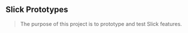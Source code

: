 Slick Prototypes
----------------
>The purpose of this project is to prototype and test Slick features.
